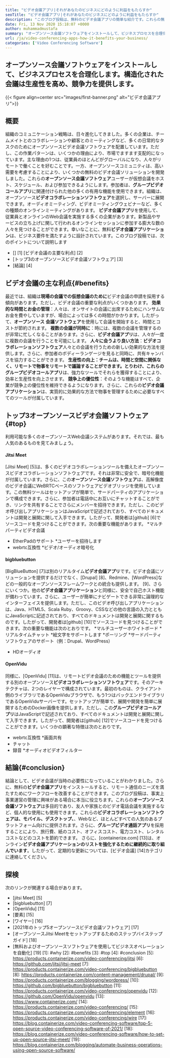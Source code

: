 ```yaml
---
title: "ビデオ会議アプリ|それがあなたのビジネスにどのように利益をもたらすか" 
seoTitle: "ビデオ会議アプリ|それがあなたのビジネスにどのように利益をもたらすか" 
description: "このブログ投稿は、無料のビデオ会議アプリの簡単な紹介です。これらの無料コラボレーションソフトウェアは、グループミーティングに幅広い機能を提供します。" 
date: Fri, 13 Nov 2020 15:18:07 +0000
author: muhammadmustafa
summary: "オープンソース会議ソフトウェアをインストールして、ビジネスプロセスを合理化します。構造化された会議は生産性を高め、競争力を提供します。" 
url: /ja/video-conferencing-apps-how-it-benefits-your-business/
categories: ['Video Conferencing Software']
---
```


## オープンソース会議ソフトウェアをインストールして、ビジネスプロセスを合理化します。構造化された会議は生産性を高め、競争力を提供します。

{{< figure align=center src="images/first-banner.png" alt="ビデオ会議アプリ">}}


## 概要
組織のコミュニケーション戦略は、日々進化してきました。多くの企業は、チームメイトとのコラボレーションや顧客とのミーティングなど、多くの日常的なタスクのためにオープンソースビデオ会議ソフトウェアを配置しています。ただし、この作業パターンは、いくつかの理由により、市場でますます支配的になっています。主な理由の1つは、従業員のほとんどがグローバルになり、人々がリモートで働くことを好むことです。一方、オープンソースコミュニティは、高い需要を考慮することにより、いくつかの無料のビデオ会議ソリューションを開発しました。これらの**オープンソース会議ソフトウェア**ユーザーが仮想会議をホスト、スケジュール、および参加できるようにします。参加者は、**グループビデオコールアプリ**に関連付けられた他の多くの有用な機能を使用できます。組織は、オープンソース**ビデオコラボレーションソフトウェア**を選択し、サーバーに展開できます。オーディオミーティング、ビデオミーティングウェビナーなど、多くの種類のオンラインミーティングがあります。
**ビデオ会議アプリ**を使用して、従業員とオンラインのWeb会議を実施する多くの企業があります。新製品やサービスの立ち上げに関して行われるオンラインセッションに参加する膨大な数の人々を見つけることができます。幸いなことに、無料**ビデオ会議アプリケーション**は、ビジネス要件を満たすように設計されています。このブログ投稿では、次のポイントについて説明します
  * [] [1] [ビデオ会議の主要な利点] [2]
  * [トップ3のオープンソースビデオ会議ソフトウェア] [3]
  * [結論] [4]

## ビデオ会議の主な利点{#benefits}
最近では、組織は**現場の会議での仮想会議のために**ビデオ会議の申請を採用する傾向があります。ただし、ビデオ会議の重要な利点がいくつかあります。
**効果的な時間とお金の管理**：人々は、オンサイトの会議に出席するためにハンサムなお金を費やしていますが、場合によっては多くの時間がかかります。したがって、**オープンソース** **会議ソフトウェア**を使用して会議を開始すると、時間とコストが節約されます。
**複数の会議が同時に**：時には、複数の会議を管理するのが非常に忙しくなることがあります。さらに、**ビデオ会議アプリ**は、人々が一度に複数の会議を行うことを可能にします。
**人々に会うより良い方法**：**ビデオコラボレーションソフトウェア**人々との会議を行うための新しい効果的な方法を提供します。さらに、参加者のボディーランゲージを見ると同時に、共有キャンバスを協力することができます。
**生産性の向上：**チームは、時間と空間に関係なく、リモートで物事をリモートで議論することができます。とりわけ、これらの**グループビデオコールアプリ**は、強力なツールでそれらを獲得することにより、効率と生産性を向上させます。
**競争上の優位性**：そのような機能はすべて、企業が競争上の優位性を維持できるようになります。さらに、これらの**ビデオ会議アプリケーション**は、実質的に効果的な方法で物事を管理するために必要なすべてのツールが付属しています。

## トップ3オープンソースビデオ会議ソフトウェア{#top}
利用可能な多くのオープンソースWeb会議システムがあります。それでは、最も人気のあるものを見てみましょう。

#### Jitsi Meet
[Jitsi Meet] [5]は、多くのビデオコラボレーションツールを備えたオープンソースビデオコラボレーションソフトウェアです。それは非常に安全で、暗号化機能が付属しています。さらに、この**オープンソース会議ソフトウェア**は、高解像度のビデオ会議にWeBRTCベースのソフトウェアビデオブリッジを使用しています。この無料ツールはセットアップが簡単で、サードパーティのアプリケーションで構成できます。さらに、参加者は電話中にお互いにチャットすることができ、リンクを共有することでさらにメンバーを招待できます。ただし、このビデオ呼び出しアプリケーションはJavaScriptで記述されており、すべてのドキュメントは開発と展開に関して入手できます。したがって、開発者は[github] [6]でソースコードを見つけることができます。次の重要な機能があります。
  *マルチパーティビデオ会議
  * EtherPadのサポート
  *ユーザーを招待します
  * webrtc互換性
  *ビデオ/オーディオ暗号化

#### bigbluebutton
[BigBlueButton] [7]は別のリアルタイム**ビデオ会議アプリ**です。ビデオ会議にソリューションを提供するだけでなく、[Drupal] [8]、Redmine、[WordPress]などの一般的なオープンソースフレームワークとの統合も提供します。 [9]、さらにいくつか。他の**ビデオ会議アプリケーション**と同様に、安全で自己ホスト機能が備わっています。さらに、ユーザーが簡単にナビゲートできる非常に論理的なインターフェイスを提供します。ただし、このビデオ呼び出しアプリケーションは、Java、HTML5、Scala Ruby、Groovy、CSSなどの他の言語の入力とともにJavaScriptに記述されており、すべてのドキュメントは開発と展開に関するものです。したがって、開発者は[github] [10]でソースコードを見つけることができます。次の重要な機能は次のとおりです。
  *マルチユーザーホワイトボード
  *リアルタイムチャット
  *絵文字をサポートします
  *ポーリング
  *サードパーティソフトウェアのサポート（例：Drupal、WordPress）
  * HDオーディオ

#### OpenVidu
同様に、[OpenVidu] [11]は、リモートビデオ会議のための機能とツールを提供する別のオープンソース**ビデオコラボレーションソフトウェア**です。そのアーキテクチャは、2つのレイヤーで構成されています。最初のものは、クライアント側のライブラリであるOpenViduブラウザで、もう1つはバックエンドライブラリであるOpenViduサーバーです。セットアップが簡単で、展開や開発を簡単に展開するためのDocker画像を提供します。ただし、この**グループビデオコールアプリ**はJavaScriptで記述されており、すべてのドキュメントは開発と展開に関して入手できます。したがって、開発者は[github] [12]でソースコードを見つけることができます。いくつかの顕著な特徴は次のとおりです。
  * webrtc互換性
  *画面共有
  * チャット
  * 録音
  *オーディオビデオフィルター

## 結論{#conclusion}
結論として、ビデオ会議が当時の必要性になっていることがわかりました。さらに、無料の**ビデオ会議アプリ**をインストールすると、リモート通信のニーズを満たすためにワークフローを改善することができます。このブログ投稿は、事実上事業運営の管理に興味がある場合に本当に役立ちます。これらの**オープンソース会議ソフトウェア**は多目的であり、友人や家族とのビデオ電話会議を実施するなど、個人的な使用にも使用できます。これらの**ビデオコラボレーションソフトウェアは、モバイル、デスクトップ、**、Webなど、ほとんどすべての人気のあるプラットフォーム向けに提供されます。さらに、**グループビデオ通話アプリ**を採用することにより、旅行費、紙のコスト、オフィスコスト、電力コスト、レンタルコストなどのコストを節約できます。
さらに、[containerize.com] [13]は、オンライン**ビデオ会議アプリケーションのリストを強化するために継続的に取り組んでいます**。したがって、定期的な更新については、[ビデオ会議] [14]カテゴリに連絡してください。

## 探検
次のリンクが関連する場合があります。
  * [jitsi Meet] [5]
  * [bigbluebutton] [7]
  * [OpenVidu] [11]
  * [要素] [15]
  * [ワイヤー] [16]
  * [2021年のトップ5オープンソースビデオ会議ソフトウェア] [17]
  * [オープンソースJitsi Meetをセットアップするためのステップバイステップガイド] [18]
  * [無料およびオープンソースソフトウェアを使用してビジネスオペレーションを自動化] [19]
[1]: #why
[2]: #benefits
[3]: #top
[4]: #conclusion
[5]: https://products.containerize.com/video-conferencing/jitsi
[6]: https://github.com/jitsi/jitsi-meet
[7]: https://products.containerize.com/video-conferencing/bigbluebutton
[8]: https://products.containerize.com/content-management/drupal/
[9]: https://products.containerize.com/blogging/wordpress/
[10]: https://github.com/bigbluebutton/bigbluebutton
[11]: https://products.containerize.com/video-conferencing/openvidu
[12]: https://github.com/OpenVidu/openvidu
[13]: https://www.containerize.com/
[14]: https://products.containerize.com/video-conferencing/
[15]: https://products.containerize.com/video-conferencing/element
[16]: https://products.containerize.com/video-conferencing/wire
[17]: https://blog.containerize.com/video-conferencing-software/top-5-open-source-video-conferencing-software-of-2021/
[18]: https://blog.containerize.com/video-conferencing-software/how-to-set-up-open-source-jitsi-meet/
[19]: https://blog.containerize.com/blogging/automate-business-operations-using-open-source-software/

